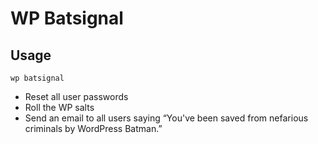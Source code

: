# WP Batsignal

## Usage

`wp batsignal`

* Reset all user passwords
* Roll the WP salts
* Send an email to all users saying “You've been saved from nefarious criminals by WordPress Batman.”
